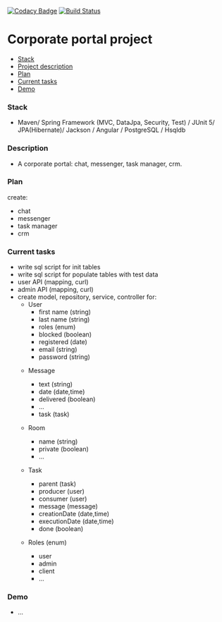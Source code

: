 [![Codacy Badge](https://app.codacy.com/project/badge/Grade/d1a6f6d0b4404f32bd59394074a3c1b6)](https://www.codacy.com/manual/javawebinar/topjava)
[![Build Status](https://travis-ci.org/JavaWebinar/topjava.svg?branch=master)](https://travis-ci.org/JavaWebinar/topjava)

Corporate portal project
===============================

- [Stack](#stack)
- [Project description](#description)
- [Plan](#plan)
- [Current tasks](#tasks)
- [Demo](#demo)

### Stack
- Maven/ Spring Framework (MVC, DataJpa, Security, Test) / JUnit 5/ JPA(Hibernate)/ Jackson / Angular / PostgreSQL / Hsqldb

### Description
- A corporate portal: chat, messenger, task manager, crm.

### Plan
create:
- chat
- messenger
- task manager
- crm

### Current tasks 
* write sql script for init tables
* write sql script for populate tables with test data
* user API (mapping, curl)
* admin API  (mapping, curl)
* create model, repository, service, controller for:
   * User
        - first name (string)
        - last name (string)
        - roles (enum)
        - blocked (boolean)
        - registered (date)
        - email (string)
        - password (string)
   - Message
        - text (string)
        - date (date,time)
        - delivered (boolean)
        - ...
        - task (task)
   - Room
        - name (string)
        - private (boolean)
        - ...
   - Task
        - parent (task)
        - producer (user)
        - consumer (user)
        - message (message)
        - creationDate (date,time)
        - executionDate (date,time)
        - done (boolean)
   
   - Roles (enum)
        - user
        - admin
        - client
        - ...
    
### Demo
- ...

